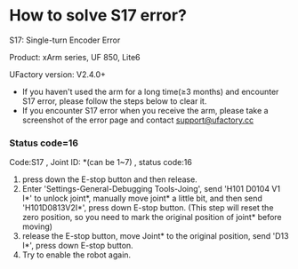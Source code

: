 # How to solve S17 error?


S17: Single-turn Encoder Error

Product: xArm series, UF 850, Lite6

UFactory version: V2.4.0+



*  If you haven't used the arm for a long time(≥3 months) and encounter S17 error, please follow the steps below to clear it.
*  If you encounter S17 error when you receive the arm,  please take a screenshot of the error page and contact [support@ufactory.cc](mailto:support@ufactory.cc)



### **Status code=16**

Code:S17  , Joint ID: \*(can be 1\~7)   , status code:16

1. press down the E-stop button and then release.
2. Enter 'Settings-General-Debugging Tools-Joing', send 'H101 D0104 V1 I\*' to unlock joint\*, manually move joint\* a little bit, and then send 'H101D0813V2I\*', press down E-stop button. (This step will reset the zero position, so you need to mark the original position of joint\* before moving)
3. release the E-stop button, move Joint\* to the original position, send 'D13 I\*', press down E-stop button.
4. Try to enable the robot again.
